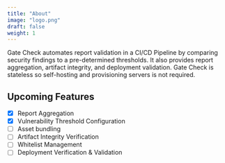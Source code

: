 ```yaml
---
title: "About"
image: "logo.png"
draft: false
weight: 1
---
```



Gate Check automates report validation in a CI/CD Pipeline by comparing security findings to a pre-determined
thresholds.
It also provides report aggregation, artifact integrity, and deployment validation.
Gate Check is stateless so self-hosting and provisioning servers is not required.

## Upcoming Features

- [X] Report Aggregation
- [X] Vulnerability Threshold Configuration
- [ ] Asset bundling
- [ ] Artifact Integrity Verification
- [ ] Whitelist Management
- [ ] Deployment Verification & Validation
